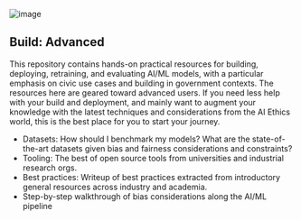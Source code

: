 ![image](https://user-images.githubusercontent.com/80533280/113013917-24722580-914a-11eb-879a-d69001023365.png)


## Build: Advanced

This repository contains hands-on practical resources for building, deploying, retraining, and evaluating AI/ML models, with a particular emphasis on civic use cases and building in government contexts. 
The resources here are geared toward advanced users. If you need less help with your build and deployment, and mainly want to augment your knowledge with the latest techniques and considerations from the AI Ethics world, this is the best place for you to start your journey.

* Datasets: How should I benchmark my models? What are the state-of-the-art datasets given bias and fairness considerations and constraints? 
* Tooling: The best of open source tools from universities and industrial research orgs.
* Best practices: Writeup of best practices extracted from introductory general resources across industry and academia.
* Step-by-step walkthrough of bias considerations along the AI/ML pipeline
